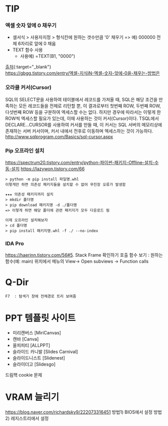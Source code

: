 # TIP

### 엑셀 숫자 앞에 0 채우기  
- 셀서식 > 사용자지정 > 형식칸에 원하는 갯수만큼 '0' 채우기 => 예) 000000 전체 6자리로 앞에 0 채움
- TEXT 함수 사용
  + 사용예) =TEXT(B1, "0000")  

[출처](https://gbgg.tistory.com/entry/엑셀-지식iN-엑셀-숫자-앞에-0을-채우는-방법은){:target="_blank"}    
https://gbgg.tistory.com/entry/엑셀-지식iN-엑셀-숫자-앞에-0을-채우는-방법은  




### 오라클 커서(Cursor)
SQL의 SELECT문을 사용하여 테이블에서 레코드를 가져올 때, SQL은 해당 조건을 만족하는 모든 레코드들을 전체로 리턴할 뿐, 이 결과로부터 첫번째 ROW, 두번째 ROW, 다섯번째 ROW 등을 구분하여 엑세스할 수는 없다. 하지만 경우에 따라서는 이렇게 한 ROW씩 엑세스할 필요가 있는데, 이때 사용하는 것이 커서(Cursor)이다. TSQL에서 DECLARE...CURSOR를 사용하여 커서를 만들 때, 이 커서는 SQL 서버의 메모리상에 존재하는 서버 커서이며, 커서 내에서 전후로 이동하며 엑세스하는 것이 가능하다.  
http://www.sqlprogram.com/Basics/sql-cursor.aspx


### Pip 오프라인 설치
https://spectrum20.tistory.com/entry/python-파이썬-패키지-Offline-설치-수동-설치
https://lazywon.tistory.com/66

	> python -m pip install 파일명.whl
	이렇게만 하면 의존성 패키지들을 설치할 수 없어 무진장 오류가 발생함

	★★★ 의존성 패키지까지 설치
	> mkdir 폴더명
	> pip download 패키지명 -d ./폴더명
	=> 이렇게 하면 해당 폴더에 관련 패키지가 모두 다운로드 됨

	이제 오프라인 설치해보자
	> cd 폴더명
	> pip install 패키지명.whl -f ./ --no-index





### IDA Pro

https://haerinn.tistory.com/56#5. Stack Frame 확인하기
호출 함수 보기 : 원하는 함수(예: main) 위치에서 메뉴의 View-> Open subviews -> Function calls




# Q-Dir
	F7	: 탐색기 창에 전체경로 트리 보여줌



# PPT 템플릿 사이트
- 미리캔버스 [MiriCanvas]
- 캔바 [Canva]
- 올피피티 [ALLPPT]
- 슬라이드 카니발 [Slides Carnival]
- 슬라이드니스트 [Slidenest]
- 슬라이더고 [Slidesgo]





드림핵 cookie 문제


# VRAM 늘리기
https://blog.naver.com/richardsky9/222073316451
	방법1) BIOS에서 설정
	방법2) 레지스트리에서 설정


